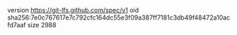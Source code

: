 version https://git-lfs.github.com/spec/v1
oid sha256:7e0c767617e7c792cfc164dc55e3f09a387ff7181c3db49f48472a10acfd7aaf
size 2988
